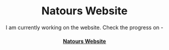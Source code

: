 <h1 align = "center">Natours Website</h1>
<p align = "center">I am currently working on the website. Check the progress on - <h4 align = "center"><a href = "https://revanth-pershad.github.io/Natours-Working/">Natours Website</a></h4></p>
